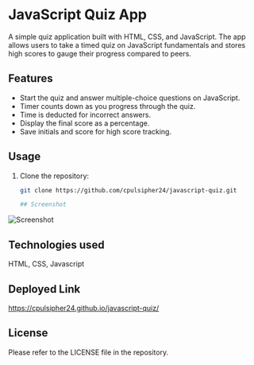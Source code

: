 # JavaScript Quiz App

A simple quiz application built with HTML, CSS, and JavaScript. The app allows users to take a timed quiz on JavaScript fundamentals and stores high scores to gauge their progress compared to peers.

## Features

- Start the quiz and answer multiple-choice questions on JavaScript.
- Timer counts down as you progress through the quiz.
- Time is deducted for incorrect answers.
- Display the final score as a percentage.
- Save initials and score for high score tracking.

## Usage

1. Clone the repository:

   ```bash
   git clone https://github.com/cpulsipher24/javascript-quiz.git

   ## Screenshot
![Screenshot](./Images/screenshot.jpg)

##  Technologies used

HTML, CSS, Javascript

## Deployed Link
https://cpulsipher24.github.io/javascript-quiz/

## License
Please refer to the LICENSE file in the repository. 
